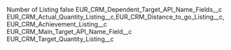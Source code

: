 <?xml version="1.0" encoding="UTF-8"?>
<CustomMetadata xmlns="http://soap.sforce.com/2006/04/metadata" xmlns:xsi="http://www.w3.org/2001/XMLSchema-instance" xmlns:xsd="http://www.w3.org/2001/XMLSchema">
    <label>Number of Listing</label>
    <protected>false</protected>
    <values>
        <field>EUR_CRM_Dependent_Target_API_Name_Fields__c</field>
        <value xsi:type="xsd:string">EUR_CRM_Actual_Quantity_Listing__c,EUR_CRM_Distance_to_go_Listing__c,EUR_CRM_Achievement_Listing__c</value>
    </values>
    <values>
        <field>EUR_CRM_Main_Target_API_Name_Field__c</field>
        <value xsi:type="xsd:string">EUR_CRM_Target_Quantity_Listing__c</value>
    </values>
</CustomMetadata>
